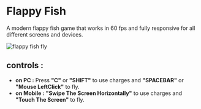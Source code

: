 # Flappy Fish
A modern flappy fish game that works in 60 fps and fully responsive for all different screens and devices.
<br>

![flappy fish fly](https://github.com/Mugen-Tsukuyomi/Flappy-Fish/assets/152348845/5971954d-fb8b-4bb1-9033-96e4bca607e9)
## controls :
- <b>on PC :</b> Press <b>"C"</b> or <b>"SHIFT"</b> to use charges and <b>"SPACEBAR"</b> or <b>"Mouse LeftClick"</b> to fly.
- <b>on Mobile :</b> <b>"Swipe The Screen Horizontally"</b> to use charges and <b>"Touch The Screen"</b> to fly.
